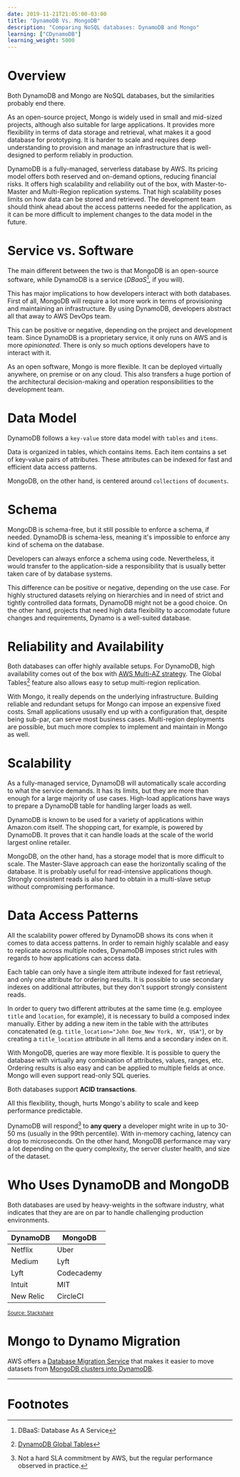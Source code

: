 ```yaml
---
date: 2019-11-21T21:05:00-03:00
title: "DynamoDB Vs. MongoDB"
description: "Comparing NoSQL databases: DynamoDB and Mongo"
learning: ["CDynamoDB"]
learning_weight: 5000
---
```


# Overview

Both DynamoDB and Mongo are NoSQL databases, but the similarities probably end there.

As an open-source project, Mongo is widely used in small and mid-sized projects, although also suitable for large applications. It provides more flexibility in terms of data storage and retrieval, what makes it a good database for prototyping. It is harder to scale and requires deep understanding to provision and manage an infrastructure that is well-designed to perform reliably in production.

DynamoDB is a fully-managed, serverless database by AWS. Its pricing model offers both reserved and on-demand options, reducing financial risks. It offers high scalability and reliability out of the box, with Master-to-Master and Multi-Region replication systems. That high scalability poses limits on how data can be stored and retrieved. The development team should think ahead about the access patterns needed for the application, as it can be more difficult to implement changes to the data model in the future.

# Service vs. Software

The main different between the two is that MongoDB is an open-source software, while DynamoDB is a service (_DBaaS_[^1], if you will).

This has major implications to how developers interact with both databases. First of all, MongoDB will require a lot more work in terms of provisioning and maintaining an infrastructure. By using DynamoDB, developers abstract all that away to AWS DevOps team.

This can be positive or negative, depending on the project and development team. Since DynamoDB is a proprietary service, it only runs on AWS and is more _opinionated_. There is only so much options developers have to interact with it.

As an open software, Mongo is more flexible. It can be deployed virtually anywhere, on premise or on any cloud. This also transfers a huge portion of the architectural decision-making and operation responsibilities to the development team.

# Data Model

DynamoDB follows a `key-value` store data model with `tables` and `items`.

Data is organized in tables, which contains items. Each item contains a set of key-value pairs of attributes. These attributes can be indexed for fast and efficient data access patterns.

MongoDB, on the other hand, is centered around `collections` of `documents`.

# Schema

MongoDB is schema-free, but it still possible to enforce a schema, if needed. DynamoDB is schema-less, meaning it's impossible to enforce any kind of schema on the database.

Developers can always enforce a schema using code. Nevertheless, it would transfer to the application-side a responsibility that is usually better taken care of by database systems.

This difference can be positive or negative, depending on the use case. For highly structured datasets relying on hierarchies and in need of strict and tightly controlled data formats, DynamoDB might not be a good choice. On the other hand, projects that need high data flexibility to accomodate future changes and requirements, Dynamo is a well-suited database.

# Reliability and Availability

Both databases can offer highly available setups. For DynamoDB, high availability comes out of the box with [AWS Multi-AZ strategy](/knowledge-base/aws-cloud/global-infrastructure/?utm_source=dashbird-site&utm_medium=article&utm_campaign=knowledge-base&utm_content=dynamodb). The Global Tables[^2] feature also allows easy to setup multi-region replication.

With Mongo, it really depends on the underlying infrastructure. Building reliable and redundant setups for Mongo can impose an expensive fixed costs. Small applications ususally end up with a configuration that, despite being sub-par, can serve most business cases. Multi-region deployments are possible, but much more complex to implement and maintain in Mongo as well.

# Scalability

As a fully-managed service, DynamoDB will automatically scale according to what the service demands. It has its limits, but they are more than enough for a large majority of use cases. High-load applications have ways to prepare a DynamoDB table for handling larger loads as well.

DynamoDB is known to be used for a variety of applications within Amazon.com itself. The shopping cart, for example, is powered by DynamoDB. It proves that it can handle loads at the scale of the world largest online retailer.

MongoDB, on the other hand, has a storage model that is more difficult to scale. The Master-Slave approach can ease the horizontally scaling of the database. It is probably useful for read-intensive applications though. Strongly consistent reads is also hard to obtain in a multi-slave setup without compromising performance.

# Data Access Patterns

All the scalability power offered by DynamoDB shows its cons when it comes to data access patterns. In order to remain highly scalable and easy to replicate across multiple nodes, DynamoDB imposes strict rules with regards to how applications can access data.

Each table can only have a single item attribute indexed for fast retrieval, and only one attribute for ordering results. It is possible to use secondary indexes on additional attributes, but they don't support strongly consistent reads.

In order to query two different attributes at the same time (e.g. employee `title` and `location`, for example), it is necessary to build a composed index manually. Either by adding a new item in the table with the attributes concatenated (e.g. `title_location="John Doe_New York, NY, USA"`), or by creating a `title_location` attribute in all items and a secondary index on it.

With MongoDB, queries are way more flexible. It is possible to query the database with virtually any combination of attributes, values, ranges, etc. Ordering results is also easy and can be applied to multiple fields at once.  Mongo will even support read-only SQL queries.

Both databases support **ACID transactions**.

All this flexibility, though, hurts Mongo's ability to scale and keep performance predictable.

DynamoDB will respond[^3] to **any query** a developer might write in up to 30-50 ms (usually in the 99th percentile). With in-memory caching, latency can drop to microseconds. On the other hand, MongoDB performance may vary a lot depending on the query complexity, the server cluster health, and size of the dataset.

# Who Uses DynamoDB and MongoDB

Both databases are used by heavy-weights in the software industry, what indicates that they are are on par to handle challenging production environments.

| DynamoDB  | MongoDB    |
|-----------|------------|
| Netflix   | Uber       |
| Medium    | Lyft       |
| Lyft      | Codecademy |
| Intuit    | MIT        |
| New Relic | CircleCI   |

<span style="font-size: .8em; text-decoration: underline;">Source: <a href="https://stackshare.io/" target="_blank">Stackshare</a></span>

# Mongo to Dynamo Migration

AWS offers a [Database Migration Service](https://aws.amazon.com/dms/) that makes it easier to move datasets from [MongoDB clusters into DynamoDB](https://aws.amazon.com/blogs/database/performing-a-live-migration-from-a-mongodb-cluster-to-amazon-dynamodb/).

---

# Footnotes

[^1]:
     DBaaS: Database As A Service

[^2]:
     [DynamoDB Global Tables](https://docs.aws.amazon.com/amazondynamodb/latest/developerguide/globaltables_HowItWorks.html)

[^3]:
     Not a hard SLA commitment by AWS, but the regular performance observed in practice.
     
